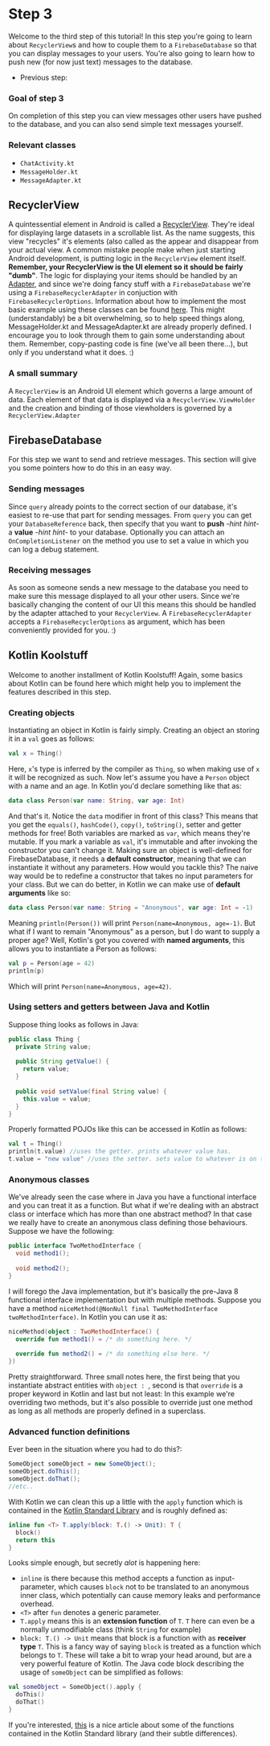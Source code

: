 # Step 3
Welcome to the third step of this tutorial! In this step you're going to learn about `RecyclerView`s and how to couple them to a `FirebaseDatabase` so that you can display messages to your users. You're also going to learn how to push new (for now just text) messages to the database.

* Previous step: 
### Goal of step 3
On completion of this step you can view messages other users have pushed to the database, and you can also send simple text messages yourself.

### Relevant classes
* `ChatActivity.kt`
* `MessageHolder.kt`
* `MessageAdapter.kt`

## RecyclerView
A quintessential element in Android is called a [RecyclerView](https://developer.android.com/guide/topics/ui/layout/recyclerview.html). They're ideal for displaying large datasets in a scrollable list. As the name suggests, this view "recycles" it's elements (also called  as the appear and disappear from your actual view. A common mistake people make when just starting Android development, is putting logic in the `RecyclerView` element itself. **Remember, your RecyclerView is the UI element so it should be fairly "dumb"**. The logic for displaying your items should be handled by an [Adapter](https://developer.android.com/reference/android/support/v7/widget/RecyclerView.Adapter.html), and since we're doing fancy stuff with a `FirebaseDatabase` we're using a `FirebaseRecyclerAdapter` in conjuction with `FirebaseRecyclerOptions`. Information about how to implement the most basic example using these classes can be found [here](https://github.com/firebase/FirebaseUI-Android/blob/master/database/README.md). This might (understandably) be a bit overwhelming, so to help speed things along, MessageHolder.kt and MessageAdapter.kt are already properly defined. I encourage you to look through them to gain some understanding about them. Remember, copy-pasting code is fine (we've all been there...), but only if you understand what it does. :)

### A small summary
A `RecyclerView` is an Android UI element which governs a large amount of data. Each element of that data is displayed via a `RecyclerView.ViewHolder` and the creation and binding of those viewholders is governed by a `RecyclerView.Adapter`

## FirebaseDatabase
For this step we want to send and retrieve messages. This section will give you some pointers how to do this in an easy way.

### Sending messages
Since `query` already points to the correct section of our database, it's easiest to re-use that part for sending messages. From `query` you can get your `DatabaseReference` back, then specify that you want to **push** *-hint hint-* a **value** *-hint hint-* to your database. Optionally you can attach an `OnCompletionListener` on the method you use to set a value in which you can log a debug statement.

### Receiving messages
As soon as someone sends a new message to the database you need to make sure this message displayed to all your other users. Since we're basically changing the content of our UI this means this should be handled by the adapter attached to your `RecyclerView`. A `FirebaseRecyclerAdapter` accepts a `FirebaseRecyclerOptions` as argument, which has been conveniently provided for you. :)

## Kotlin Koolstuff
Welcome to another installment of Kotlin Koolstuff! Again, some basics about Kotlin can be found here which might help you to implement the features described in this step.

### Creating objects
Instantiating an object in Kotlin is fairly simply. Creating an object an storing it in a `val` goes as follows:
```kotlin
val x = Thing()
```
Here, `x`'s type is inferred by the compiler as `Thing`, so when making use of `x` it will be recognized as such.
Now let's assume you have a `Person` object with a name and an age. In Kotlin you'd declare something like that as:
```kotlin
data class Person(var name: String, var age: Int)
```
And that's it. Notice the `data` modifier in front of this class? This means that you get the `equals()`, `hashCode()`, `copy()`, `toString()`, setter and getter methods for free! Both variables are marked as `var`, which means they're mutable. If you mark a variable as `val`, it's immutable and after invoking the constructor you can't change it.
Making sure an object is well-defined for FirebaseDatabase, it needs a **default constructor**, meaning that we can instantiate it without any parameters. How would you tackle this? The naive way would be to redefine a constructor that takes no input parameters for your class. But we can do better, in Kotlin we can make use of **default arguments** like so:
```kotlin
data class Person(var name: String = "Anonymous", var age: Int = -1)
```
Meaning `println(Person())` will print `Person(name=Anonymous, age=-1)`. But what if I want to remain "Anonymous" as a person, but I do want to supply a proper age? Well, Kotlin's got you covered with **named arguments**, this allows you to instantiate a Person as follows:
```kotlin
val p = Person(age = 42)
println(p)
```
Which will print `Person(name=Anonymous, age=42)`.

### Using setters and getters between Java and Kotlin
Suppose thing looks as follows in Java:
```java
public class Thing {  
  private String value;
  
  public String getValue() {
    return value;
  }
  
  public void setValue(final String value) {
    this.value = value;
  }
}
```
Properly formatted POJOs like this can be accessed in Kotlin as follows:
```kotlin
val t = Thing()
println(t.value) //uses the getter. prints whatever value has.
t.value = "new value" //uses the setter. sets value to whatever is on the right of =.
```

### Anonymous classes
We've already seen the case where in Java you have a functional interface and you can treat it as a function. But what if we're dealing with an abstract class or interface which has more than one abstract method? In that case we really have to create an anonymous class defining those behaviours. Suppose we have the following:
```java
public interface TwoMethodInterface {
  void method1();
  
  void method2();
}
```
I will forego the Java implementation, but it's basically the pre-Java 8 functional interface implementation but with multiple methods. Suppose you have a method `niceMethod(@NonNull final TwoMethodInterface twoMethodInterface)`. In Kotlin you can use it as:
```kotlin
niceMethod(object : TwoMethodInterface() {
  override fun method1() = /* do something here. */
  
  override fun method2() = /* do something else here. */
})
```
Pretty straightforward. Three small notes here, the first being that you instantiate abstract entities with `object : `, second is that `override` is a proper keyword in Kotlin and last but not least: In this example we're overriding two methods, but it's also possible to override just one method as long as all methods are properly defined in a superclass.

### Advanced function definitions
Ever been in the situation where you had to do this?:
```java
SomeObject someObject = new SomeObject();
someObject.doThis();
someObject.doThat();
//etc..
```
With Kotlin we can clean this up a little with the `apply` function which is contained in the [Kotlin Standard Library](https://kotlinlang.org/api/latest/jvm/stdlib/index.html) and is roughly defined as:
```kotlin
inline fun <T> T.apply(block: T.() -> Unit): T {
  block()
  return this
}
```
Looks simple enough, but secretly *alot* is happening here:
* `inline` is there because this method accepts a function as input-parameter, which causes `block` not to be translated to an anonymous inner class, which potentially can cause memory leaks and performance overhead.
* `<T>` after `fun` denotes a generic parameter.
* `T.apply` means this is an **extension function** of `T`. `T` here can even be a normally unmodifiable class (think `String` for example)
* `block: T.() -> Unit` means that block is a function with as **receiver type** `T`. This is a fancy way of saying `block` is treated as a function which belongs to `T`.
These will take a bit to wrap your head around, but are a very powerful feature of Kotlin. The Java code block describing the usage of `someObject` can be simplified as follows:
```kotlin
val someObject = SomeObject().apply {
  doThis()
  doThat()
}
```
If you're interested, [this](https://proandroiddev.com/the-difference-between-kotlins-functions-let-apply-with-run-and-else-ca51a4c696b8) is a nice article about some of the functions contained in the Kotlin Standard library (and their subtle differences).
